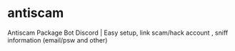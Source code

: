 # antiscam
Antiscam Package Bot Discord | Easy setup, link scam/hack account , sniff information (email/psw and other)
